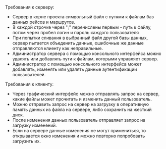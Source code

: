 Требования к серверу:
- Сервер в корне проекта символьный файл с путями к файлам баз данных рейсов и маршрутов. 
- В каждой строчке через ";" перечислены первым - путь к файлу, потом через пробел логин и пароль каждого пользователя
- При попытки сливания в выбранный файл другой базы данных, сервер пытается объеденить данные, ошибочные же данные отправляются клиенту как неправильные.
- Администратор сервера с помощью консольного интерфейса можно удалять или добавлять пути к файлам, которыми управляет сервер.
- Администратор с помощью консольного интерфейса может добавлять, изменять или удалять данные аутентификации пользователей.

Требования к клиенту:
- Через графический интерфейс можно отправлять запрос на сервер, какие файлы может прочитать и изменить данный пользователь.
- Можно отправить запрос на сервер на загрузку в оперативную память данных из файла на сервере, либо сохранить на жесткий диск. 
- После изменения данных пользователь отправляет запрос на загрузку изменений. 
- Если на сервере данные изменения не могут примениться, то открывается окно изменения и можно повторно попробовать загрузить их.

